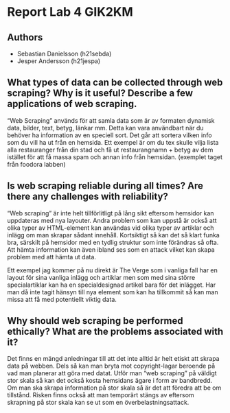 # Report Lab 4 GIK2KM

## Authors

* Sebastian Danielsson (h21sebda)
* Jesper Andersson (h21jespa)

## What types of data can be collected through web scraping? Why is it useful? Describe a few applications of web scraping.

“Web Scraping” används för att samla data som är av formaten dynamisk data, bilder, text, betyg, länkar mm. Detta kan vara användbart när du behöver ha information av en speciell sort. Det går att sortera vilken info som du vill ha ut från en hemsida. Ett exempel är om du tex skulle vilja lista alla restauranger från din stad och få ut restaurangnamn + betyg av dem istället för att få massa spam och annan info från hemsidan. (exemplet taget från foodora labben)

## Is web scraping reliable during all times? Are there any challenges with reliability?

“Web scraping” är inte helt tillförlitligt på lång sikt eftersom hemsidor kan uppdateras med nya layouter. Andra problem som kan uppstå är också att olika typer av HTML-element kan användas vid olika typer av artiklar och inlägg om man skrapar sådant innehåll. Kortsiktigt så kan det så klart funka bra, särskilt på hemsidor med en tydlig struktur som inte förändras så ofta. Att hämta information kan även ibland ses som en attack vilket kan skapa problem med att hämta ut data.

Ett exempel jag kommer på nu direkt är The Verge som i vanliga fall har en layout för sina vanliga inlägg och artiklar men som med sina större specialartiklar kan ha en specialdesignad artikel bara för det inlägget. Har man då inte tagit hänsyn till nya element som kan ha tillkommit så kan man missa att få med potentiellt viktig data.

## Why should web scraping be performed ethically? What are the problems associated with it?

Det finns en mängd anledningar till att det inte alltid är helt etiskt att skrapa data på webben. Dels så kan man bryta mot copyright-lagar beroende på vad man planerar att göra med datat. Utför man “web scraping” på väldigt stor skala så kan det också kosta hemsidans ägare i form av bandbredd. Om man ska skrapa information på stor skala så är det att föredra att be om tillstånd. Risken finns också att man temporärt stängs av eftersom skrapning på stor skala kan se ut som en överbelastningsattack.

